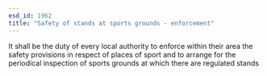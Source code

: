 ```yaml
---
esd_id: 1962
title: "Safety of stands at sports grounds - enforcement"
---
```


It shall be the duty of every local authority to enforce within their area the safety provisions in respect of places of sport and to arrange for the periodical inspection of sports grounds at which there are regulated stands

